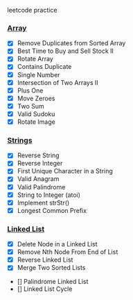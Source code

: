 leetcode practice

### [Array](https://github.com/jrdfm/leetcode/blob/d33bc60c8d5276e5955d0a226e5610226427b143/arr.py)

- [x]  Remove Duplicates from Sorted Array
- [x]  Best Time to Buy and Sell Stock II
- [x]  Rotate Array
- [x]  Contains Duplicate
- [x]  Single Number
- [x]  Intersection of Two Arrays II
- [x]  Plus One
- [x]  Move Zeroes
- [x]  Two Sum
- [x]  Valid Sudoku
- [x]  Rotate Image

### [Strings](https://github.com/jrdfm/leetcode/blob/ebeef5bb427ba659367ff10612436c36ef29115e/strings.py)

- [x]  Reverse String
- [x]  Reverse Integer
- [x]  First Unique Character in a String
- [x]  Valid Anagram
- [x]  Valid Palindrome
- [x]  String to Integer (atoi)
- [x]  Implement strStr()
- [x]  Longest Common Prefix

### [Linked List](https://github.com/jrdfm/leetcode/blob/32b5e676443f1a13249d23348e524ad0151298ba/linked_list.py)

- [x] Delete Node in a Linked List
- [x] Remove Nth Node From End of List
- [x] Reverse Linked List
- [x] Merge Two Sorted Lists
- [] Palindrome Linked List
- [] Linked List Cycle